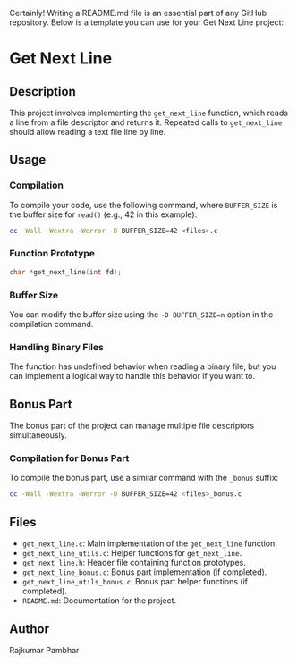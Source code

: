 Certainly! Writing a README.md file is an essential part of any GitHub repository. Below is a template you can use for your Get Next Line project:

# Get Next Line

## Description

This project involves implementing the `get_next_line` function, which reads a line from a file descriptor and returns it. Repeated calls to `get_next_line` should allow reading a text file line by line.

## Usage

### Compilation

To compile your code, use the following command, where `BUFFER_SIZE` is the buffer size for `read()` (e.g., 42 in this example):

```bash
cc -Wall -Wextra -Werror -D BUFFER_SIZE=42 <files>.c
```

### Function Prototype

```c
char *get_next_line(int fd);
```

### Buffer Size

You can modify the buffer size using the `-D BUFFER_SIZE=n` option in the compilation command.

### Handling Binary Files

The function has undefined behavior when reading a binary file, but you can implement a logical way to handle this behavior if you want to.

## Bonus Part

The bonus part of the project can manage multiple file descriptors simultaneously.

### Compilation for Bonus Part

To compile the bonus part, use a similar command with the `_bonus` suffix:

```bash
cc -Wall -Wextra -Werror -D BUFFER_SIZE=42 <files>_bonus.c
```

## Files

- `get_next_line.c`: Main implementation of the `get_next_line` function.
- `get_next_line_utils.c`: Helper functions for `get_next_line`.
- `get_next_line.h`: Header file containing function prototypes.
- `get_next_line_bonus.c`: Bonus part implementation (if completed).
- `get_next_line_utils_bonus.c`: Bonus part helper functions (if completed).
- `README.md`: Documentation for the project.

## Author

Rajkumar Pambhar
